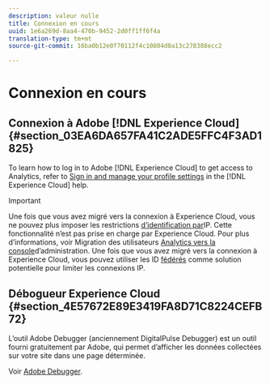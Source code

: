 ```yaml
---
description: valeur nulle
title: Connexion en cours
uuid: 1e6a269d-8aa4-470b-9452-2d0ff1ff6f4a
translation-type: tm+mt
source-git-commit: 16ba0b12e0f70112f4c10804d0a13c278388ecc2

---
```



# Connexion en cours

## Connexion à Adobe [!DNL Experience Cloud] {#section_03EA6DA657FA41C2ADE5FFC4F3AD1825}

To learn how to log in to Adobe [!DNL Experience Cloud] to get access to Analytics, refer to [Sign in and manage your profile settings](https://marketing.adobe.com/resources/help/en_US/mcloud/getting-started-experience-cloud.html) in the [!DNL Experience Cloud] help.

>[!IMPORTANT]
>
>Une fois que vous avez migré vers la connexion à Experience Cloud, vous ne pouvez plus imposer les restrictions [d’identification par](/help/admin/company/security-manager.md)IP. Cette fonctionnalité n’est pas prise en charge par Experience Cloud. Pour plus d’informations, voir Migration des utilisateurs [Analytics vers la console](https://marketing.adobe.com/resources/help/en_US/experience-cloud/admin-console/analytics-migration/)d’administration. Une fois que vous avez migré vers la connexion à Experience Cloud, vous pouvez utiliser les ID [fédérés](https://spark.adobe.com/page/JeSB8EPEQIvjD/) comme solution potentielle pour limiter les connexions IP.

## Débogueur Experience Cloud {#section_4E57672E89E3419FA8D71C8224CEFB72}

L’outil Adobe Debugger (anciennement DigitalPulse Debugger) est un outil fourni gratuitement par Adobe, qui permet d’afficher les données collectées sur votre site dans une page déterminée.

Voir [Adobe Debugger](https://chrome.google.com/webstore/detail/adobe-experience-cloud-de/ocdmogmohccmeicdhlhhgepeaijenapj).
